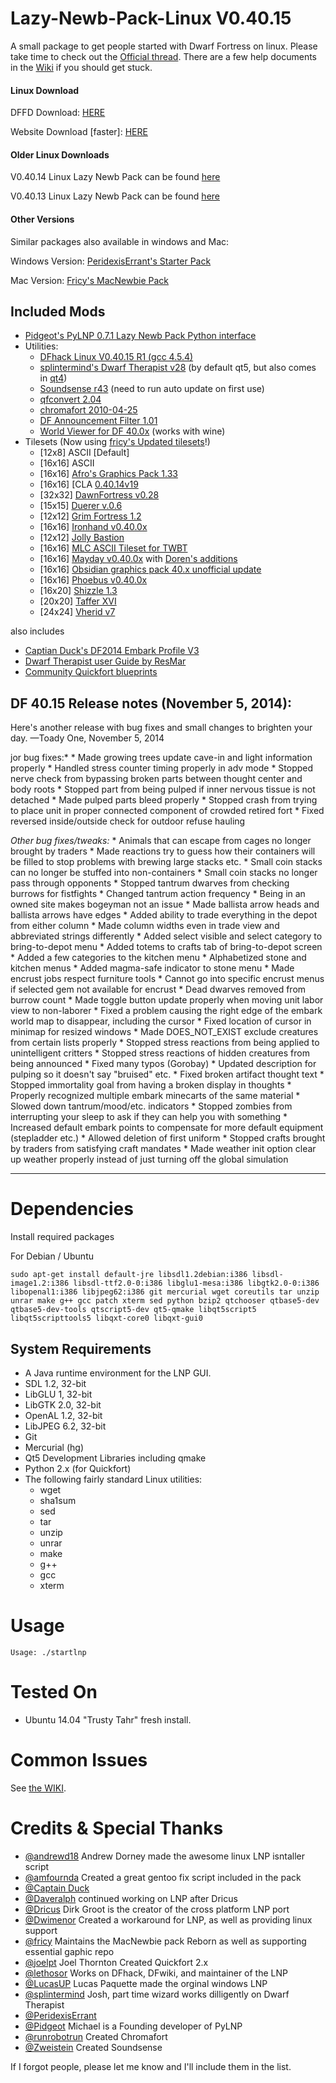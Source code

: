 Lazy-Newb-Pack-Linux V0.40.15
====================

A small package to get people started with Dwarf Fortress on linux. Please take time to check out the [Official thread](http://www.bay12forums.com/smf/index.php?topic=140966.0). There are a few help documents in the [Wiki](https://github.com/Lazy-Newb-Pack/Lazy-Newb-Pack-Linux/wiki) if you should get stuck.


#### Linux Download 


DFFD Download: [HERE](http://dffd.wimbli.com/file.php?id=8949)

Website Download [faster]: [HERE](http://www.lazynewbpack.com/linux/04015/)

#### Older Linux Downloads

V0.40.14 Linux Lazy Newb Pack can be found [here](http://www.lazynewbpack.com/linux/04014/) 

V0.40.13 Linux Lazy Newb Pack can be found [here](http://www.lazynewbpack.com/linux/04013/)

 

#### Other Versions
 

Similar packages also available in windows and Mac:

Windows Version: [PeridexisErrant's Starter Pack](http://www.bay12forums.com/smf/index.php?topic=126076.0)

Mac Version: [Fricy's MacNewbie Pack](http://www.bay12forums.com/smf/index.php?topic=128960.0)


Included Mods
-------------
* [Pidgeot's PyLNP 0.7.1 Lazy Newb Pack Python interface](http://www.bay12forums.com/smf/index.php?topic=140808.0)
* Utilities:
    * [DFhack Linux V0.40.15 R1 (gcc 4.5.4)](http://www.bay12forums.com/smf/index.php?topic=139553.0)
    * [splintermind's Dwarf Therapist v28](https://github.com/splintermind/Dwarf-Therapist/tree/DF2014) (by default qt5, but also comes in [qt4](http://www.lazynewbpack.com/linux/#qt4))
    * [Soundsense r43](http://df.zweistein.cz/soundsense/) (need to run auto update on first use)
    * [qfconvert 2.04](http://www.joelpt.net/quickfort/)
    * [chromafort 2010-04-25](http://www.bay12forums.com/smf/index.php?topic=55025.0)
    * [DF Announcement Filter 1.01](http://www.bay12forums.com/smf/index.php?topic=130030.0)
    * [World Viewer for DF 40.0x](http://www.bay12forums.com/smf/index.php?topic=128932.0) (works with wine)
* Tilesets (Now using [fricy's Updated tilesets](https://github.com/fricy/DFgraphics)!)
    - [12x8] ASCII [Default]
    - [16x16] ASCII
    - [16x16] [Afro's Graphics Pack 1.33](http://dffd.wimbli.com/file.php?id=9137)
    - [16x16] [CLA [0.40.14v19](http://www.bay12forums.com/smf/index.php?topic=105376.0)
    - [32x32] [DawnFortress v0.28](http://www.bay12forums.com/smf/index.php?topic=136221.msg4992910#msg4992910)
    - [15x15] [Duerer v.0.6](http://www.bay12forums.com/smf/index.php?topic=142083.0)
    - [12x12] [Grim Fortress 1.2](http://www.bay12forums.com/smf/index.php?topic=122421.0)
    - [16x16] [Ironhand v0.40.0x](http://dffd.wimbli.com/file.php?id=8747)
    - [12x12] [Jolly Bastion](http://www.bay12forums.com/smf/index.php?topic=104261.0)
    - [16x16] [MLC ASCII Tileset for TWBT](http://www.bay12forums.com/smf/index.php?topic=128933.0)
    - [16x16] [Mayday v0.40.0x](http://goblinart.pl/vg-eng/df.php) with [Doren's additions](http://www.bay12forums.com/smf/index.php?topic=141195.0)
    - [16x16] [Obsidian  graphics pack 40.x unofficial update](http://www.bay12forums.com/smf/index.php?topic=126934.0)
    - [16x16] [Phoebus v0.40.0x](http://www.bay12forums.com/smf/index.php?topic=137096.0)
    - [16x20] [Shizzle 1.3](http://dffd.wimbli.com/file.php?id=7205)
    - [20x20] [Taffer XVI](http://www.bay12forums.com/smf/index.php?topic=107924.0)
    - [24x24] [Vherid v7](http://www.bay12forums.com/smf/index.php?topic=89856.0)

 also includes
 * [Captian Duck's DF2014 Embark Profile V3](http://www.reddit.com/r/dwarffortress/comments/2bzrqg/dfvidtuts2014_embark_profile_beta_testing/)
 * [Dwarf Therapist user Guide by ResMar](http://dffd.wimbli.com/file.php?id=7889)
 * [Community Quickfort blueprints]()




DF 40.15 Release notes (November 5, 2014):
-------------

Here's another release with bug fixes and small changes to brighten your day.
—Toady One, November 5, 2014

jor bug fixes:*
	* Made growing trees update cave-in and light information properly
	* Handled stress counter timing properly in adv mode
	* Stopped nerve check from bypassing broken parts between thought center and body roots
	* Stopped part from being pulped if inner nervous tissue is not detached
	* Made pulped parts bleed properly
	* Stopped crash from trying to place unit in proper connected component of crowded retired fort
	* Fixed reversed inside/outside check for outdoor refuse hauling

*Other bug fixes/tweaks:*
	* Animals that can escape from cages no longer brought by traders
	* Made reactions try to guess how their containers will be filled to stop problems with brewing large stacks etc.
	* Small coin stacks can no longer be stuffed into non-containers
	* Small coin stacks no longer pass through opponents
	* Stopped tantrum dwarves from checking burrows for fistfights
	* Changed tantrum action frequency
	* Being in an owned site makes bogeyman not an issue
	* Made ballista arrow heads and ballista arrows have edges
	* Added ability to trade everything in the depot from either column
	* Made column widths even in trade view and abbreviated strings differently
	* Added select visible and select category to bring-to-depot menu
	* Added totems to crafts tab of bring-to-depot screen
	* Added a few categories to the kitchen menu
	* Alphabetized stone and kitchen menus
	* Added magma-safe indicator to stone menu
	* Made encrust jobs respect furniture tools
	* Cannot go into specific encrust menus if selected gem not available for encrust
	* Dead dwarves removed from burrow count
	* Made toggle button update properly when moving unit labor view to non-laborer
	* Fixed a problem causing the right edge of the embark world map to disappear, including the cursor
	* Fixed location of cursor in minimap for resized windows
	* Made DOES_NOT_EXIST exclude creatures from certain lists properly
	* Stopped stress reactions from being applied to unintelligent critters
	* Stopped stress reactions of hidden creatures from being announced
	* Fixed many typos (Gorobay)
	* Updated description for pulping so it doesn't say "bruised" etc.
	* Fixed broken artifact thought text
	* Stopped immortality goal from having a broken display in thoughts
	* Properly recognized multiple embark minecarts of the same material
	* Slowed down tantrum/mood/etc. indicators
	* Stopped zombies from interrupting your sleep to ask if they can help you with something
	* Increased default embark points to compensate for more default equipment (stepladder etc.)
	* Allowed deletion of first uniform
	* Stopped crafts brought by traders from satisfying craft mandates
	* Made weather init option clear up weather properly instead of just turning off the global simulation



-------------

#   Dependencies

   Install required packages

 For Debian / Ubuntu
```
sudo apt-get install default-jre libsdl1.2debian:i386 libsdl-image1.2:i386 libsdl-ttf2.0-0:i386 libglu1-mesa:i386 libgtk2.0-0:i386 libopenal1:i386 libjpeg62:i386 git mercurial wget coreutils tar unzip unrar make g++ gcc patch xterm sed python bzip2 qtchooser qtbase5-dev qtbase5-dev-tools qtscript5-dev qt5-qmake libqt5script5 libqt5scripttools5 libqxt-core0 libqxt-gui0
```


  System Requirements
-------------

* A Java runtime environment for the LNP GUI.
* SDL 1.2, 32-bit
* LibGLU 1, 32-bit
* LibGTK 2.0, 32-bit
* OpenAL 1.2, 32-bit
* LibJPEG 6.2, 32-bit
* Git
* Mercurial (hg)
* Qt5 Development Libraries including qmake
* Python 2.x (for Quickfort)
* The following fairly standard Linux utilities:
  - wget
  - sha1sum
  - sed
  - tar
  - unzip
  - unrar
  - make
  - g++
  - gcc
  - xterm

 Usage
=====

```
Usage: ./startlnp
```


Tested On
=========
* Ubuntu 14.04 "Trusty Tahr"      fresh install.
 

Common Issues
=============
See [the WIKI](https://github.com/BeauBouchard/DF-Lazy-Newb-Pack/wiki).

Credits & Special Thanks
=============

 * [@andrewd18](https://github.com/andrewd18/) Andrew Dorney made the awesome linux LNP isntaller script
 * [@amfournda](https://github.com/amfournda/) Created a great gentoo fix script included in the pack
 * [@Captain Duck](https://www.youtube.com/playlist?list=PL06686270DA5FF439) 
 * [@Daveralph](https://github.com/daveralph1234/LazyNewbPack/) continued working on LNP after Dricus 
 * [@Dricus](https://github.com/Dricus)   Dirk Groot is the creator of the cross platform LNP port
 * [@Dwimenor](https://github.com/Dwimenor/) Created a workaround for LNP, as well as providing linux support
 * [@fricy](https://github.com/fricy/) Maintains the MacNewbie pack Reborn as well as supporting essential gaphic repo
 * [@joelpt](http://www.joelpt.net/quickfort/) Joel Thornton Created Quickfort 2.x
 * [@lethosor]() Works on DFhack, DFwiki, and maintainer of the LNP
 * [@LucasUP](https://github.com/LucasUP/) Lucas Paquette made the orginal windows LNP 
 * [@splintermind](https://github.com/splintermind/) Josh, part time wizard works dilligently on Dwarf Therapist
 * [@PeridexisErrant](http://www.bay12forums.com/smf/index.php?topic=126076.0)
 * [@Pidgeot](https://bitbucket.org/Pidgeot/python-lnp/) Michael is a Founding developer of PyLNP
 * [@runrobotrun](http://www.bay12forums.com/smf/index.php?topic=55025.0) Created Chromafort
 * [@Zweistein](http://zweistein.cz/) Created Soundsense



If I forgot people, please let me know and I'll include them in the list.